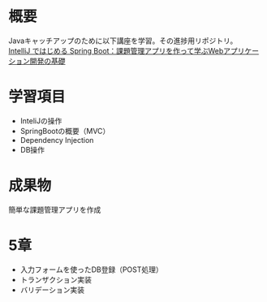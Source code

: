 # 概要
Javaキャッチアップのために以下講座を学習。その進捗用リポジトリ。  
[IntelliJ ではじめる Spring Boot：課題管理アプリを作って学ぶWebアプリケーション開発の基礎](https://www.udemy.com/course/intellij-spring-boot/)  

# 学習項目
- InteliJの操作
- SpringBootの概要（MVC）
- Dependency Injection
- DB操作

# 成果物
簡単な課題管理アプリを作成

# 5章
- 入力フォームを使ったDB登録（POST処理）
- トランザクション実装
- バリデーション実装
